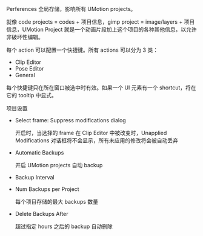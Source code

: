Perferences 全局存储，影响所有 UMotion projects。

就像 code projects = codes + 项目信息，gimp project = image/layers + 项目信息，UMotion Project 就是一个动画片段加上这个项目的各种其他信息，以允许非破坏性编辑。

每个 action 可以配置一个快捷键。所有 actions 可以分为 3 类：

- Clip Editor
- Pose Editor
- General

每个快捷键只在所在窗口被选中时有效。如果一个 UI 元素有一个 shortcut，将在它的 tooltip 中显式。

项目设置

- Select frame: Suppress modifications dialog

  开启时，当选择的 frame 在 Clip Editor 中被改变时，Unapplied Modifications 对话框将不会显示，所有未应用的修改将会被自动丢弃

- Automatic Backups

  开启 UMotion projects 自动 backup

- Backup Interval

- Num Backups per Project

  每个项目存储的最大 backups 数量

- Delete Backups After

  超过指定 hours 之后的 backup 自动删除

